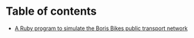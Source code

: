 # Table of contents

* [A Ruby program to simulate the Boris Bikes public transport network](README.md)

